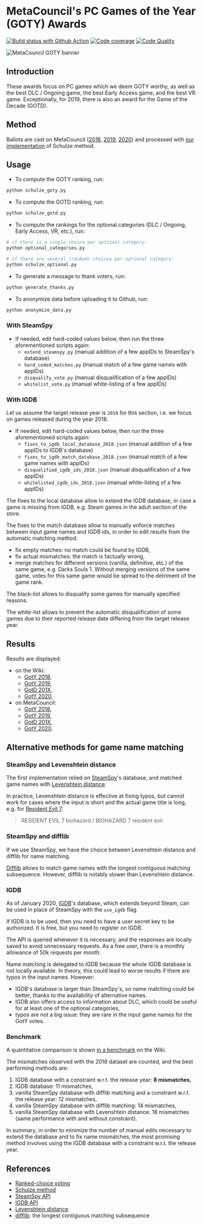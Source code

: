 # MetaCouncil's PC Games of the Year (GOTY) Awards

[![Build status with Github Action][build-image-action]][build-action]
[![Code coverage][codecov-image]][codecov]
[![Code Quality][codacy-image]][codacy]

![MetaCouncil GOTY banner][generic-goty-cover]

## Introduction

These awards focus on PC games which we deem GOTY worthy, as well as the best DLC / Ongoing game, the best Early Access
game, and the best VR game. Exceptionally, for 2019, there is also an award for the Game of the Decade (GOTD).

## Method

Ballots are cast on MetaCouncil ([2018][ballots-2018], [2019][ballots-2019], [2020][ballots-2020])
and processed with [our implementation](https://github.com/woctezuma/steam-era-goty) of Schulze method.

## Usage

-   To compute the GOTY ranking, run:

```bash
python schulze_goty.py
```

-   To compute the GOTD ranking, run:

```bash
python schulze_gotd.py
```

-   To compute the rankings for the optional categories (DLC / Ongoing, Early Access, VR, etc.), run:

```bash
# if there is a single choice per optional category:
python optional_categories.py

# if there are several (ranked) choices per optional category:
python schulze_optional.py
```

-   To generate a message to thank voters, run:

```bash
python generate_thanks.py
```

-   To anonymize data before uploading it to Github, run:

```bash
python anonymize_data.py
```

### With SteamSpy

-   If needed, edit hard-coded values below, then run the three aforementioned scripts again:
    -   `extend_steamspy.py` (manual addition of a few appIDs to SteamSpy's database)
    -   `hard_coded_matches.py` (manual match of a few game names with appIDs)
    -   `disqualify_vote.py` (manual disqualification of a few appIDs)
    -   `whitelist_vote.py` (manual white-listing of a few appIDs)

### With IGDB

Let us assume the target release year is `2018` for this section, i.e. we focus on games released during the year 2018.

-   If needed, edit hard-coded values below, then run the three aforementioned scripts again:
    -   `fixes_to_igdb_local_database_2018.json` (manual addition of a few appIDs to IGDB's database)
    -   `fixes_to_igdb_match_database_2018.json` (manual match of a few game names with appIDs)
    -   `disqualified_igdb_ids_2018.json` (manual disqualification of a few appIDs)
    -   `whitelisted_igdb_ids_2018.json` (manual white-listing of a few appIDs)

The fixes to the local database allow to extend the IGDB database, in case a game is missing from IGDB, e.g. Steam games in the adult section of the store.

The fixes to the match database allow to manually enforce matches between input game names and IGDB ids, in order to
edit results from the automatic matching method:
-   fix empty matches: no match could be found by IGDB,
-   fix actual mismatches: the match is factually wrong,
-   merge matches for different versions (vanilla, definitive, etc.) of the same game, e.g. Darks Souls 1.
Without merging versions of the same game, votes for this same game would be spread to the detriment of the game rank.

The black-list allows to disqualify some games for manually specified reasons.

The white-list allows to prevent the automatic disqualification of some games due to their reported release date differing from the target release year.

## Results

Results are displayed:
-   on the Wiki:
    - [GotY 2018][results-2018-wiki],
    - [GotY 2019][results-2019-wiki],
    - [GotD 201X][results-201X-wiki],
    - [GotY 2020][results-2020-wiki],
-   on MetaCouncil:
    - [GotY 2018][results-2018],
    - [GotY 2019][results-2019],
    - [GotD 201X][results-201X],
    - [GotY 2020][results-2020].

## Alternative methods for game name matching

### SteamSpy and Levenshtein distance

The first implementation relied on [SteamSpy](https://github.com/woctezuma/steamspypi)'s database, and matched game names with [Levenshtein distance](https://github.com/ztane/python-Levenshtein).

In practice, Levenshtein distance is effective at fixing typos, but cannot work for cases where the input is short and the actual game title is long, e.g. for [Resident Evil 7](https://store.steampowered.com/app/418370/):

> RESIDENT EVIL 7 biohazard / BIOHAZARD 7 resident evil

### SteamSpy and difflib

If we use SteamSpy, we have the choice between Levenshtein distance and difflib for name matching.

[Difflib](https://docs.python.org/3/library/difflib.html) allows to match game names with the longest contiguous matching subsequence.
However, difflib is notably slower than Levenshtein distance.

### IGDB

As of January 2020, [IGDB](https://www.igdb.com/api)'s database, which extends beyond Steam, can be used in place of SteamSpy with the `use_igdb` flag.

If IGDB is to be used, then you need to have a user secret key to be authorized.
It is free, but you need to register on IGDB.
 
The API is queried whenever it is necessary, and the responses are locally saved to avoid unnecessary requests.
As a free user, there is a monthly allowance of 50k requests per month.

Name matching is delegated to IGDB because the whole IGDB database is not locally available.
In theory, this could lead to worse results if there are typos in the input names.
However:
-   IGDB's database is larger than SteamSpy's, so name matching could be better, thanks to the availability of alternative names.
-   IGDB also offers access to information about DLC, which could be useful for at least one of the optional categories,
-   typos are not a big issue: they are rare in the input game names for the GotY votes.

### Benchmark

A quantitative comparison is shown [in a benchmark](https://github.com/woctezuma/metacouncil-goty/wiki/Benchmark) on the Wiki.

The mismatches observed with the 2018 dataset are counted, and the best performing methods are:
1.  IGDB database with a constraint w.r.t. the release year: **8 mismatches**,
2.  IGDB database: 11 mismatches,
3.  vanilla SteamSpy database with difflib matching and a constraint w.r.t. the release year: 12 mismatches,
4.  vanilla SteamSpy database with difflib matching: 14 mismatches,
5.  vanilla SteamSpy database with Levenshtein distance: 18 mismatches (same performance with and without constraint). 

In summary, in order to minimize the number of manual edits necessary to extend the database and to fix name mismatches,
the most promising method involves using the IGDB database with a constraint w.r.t. the release year.

## References

-   [Ranked-choice voting](https://en.wikipedia.org/wiki/Ranked_voting)
-   [Schulze method](https://en.wikipedia.org/wiki/Schulze_method)
-   [SteamSpy API](https://github.com/woctezuma/steamspypi)
-   [IGDB API](https://www.igdb.com/api)
-   [Levenshtein distance](https://github.com/ztane/python-Levenshtein)
-   [difflib](https://docs.python.org/3/library/difflib.html): the longest contiguous matching subsequence

<!-- Definitions -->

[build]: <https://travis-ci.org/woctezuma/metacouncil-goty>
[build-image]: <https://travis-ci.org/woctezuma/metacouncil-goty.svg?branch=master>

[build-action]: <https://github.com/woctezuma/metacouncil-goty/actions>
[build-image-action]: <https://github.com/woctezuma/metacouncil-goty/workflows/Python application/badge.svg?branch=master>

[pyup]: <https://pyup.io/repos/github/woctezuma/metacouncil-goty/>
[dependency-image]: <https://pyup.io/repos/github/woctezuma/metacouncil-goty/shield.svg>
[python3-image]: <https://pyup.io/repos/github/woctezuma/metacouncil-goty/python-3-shield.svg>

[codecov]: <https://codecov.io/gh/woctezuma/metacouncil-goty>
[codecov-image]: <https://codecov.io/gh/woctezuma/metacouncil-goty/branch/master/graph/badge.svg>

[codacy]: <https://www.codacy.com/app/woctezuma/metacouncil-goty>
[codacy-image]: <https://api.codacy.com/project/badge/Grade/d072d73231a24a5b91bc72c59737ca7d> 

[generic-goty-cover]: <https://raw.githubusercontent.com/wiki/woctezuma/metacouncil-goty/metacouncil-goty-banner.jpg>

[ballots-2018]: <https://metacouncil.com/threads/metacouncils-pc-games-of-the-year-awards-2018.473/>
[ballots-2019]: <https://metacouncil.com/threads/metacouncils-pc-games-of-the-year-awards-2019.1729/>
[ballots-2020]: <https://metacouncil.com/threads/metacouncils-pc-games-of-the-year-awards-2020.2259/>

[results-2018]: <https://metacouncil.com/threads/metacouncils-pc-games-of-the-year-awards-2018-results.525/>
[results-2019]: <https://metacouncil.com/threads/metacouncils-pc-games-of-the-year-awards-2019-results.1766/>
[results-201X]: <https://metacouncil.com/threads/metacouncils-pc-games-of-the-decade-awards-2010-2019-results.1771/>
[results-2020]: <https://metacouncil.com/threads/metacouncils-pc-games-of-the-year-awards-2020-results.2280/>

[results-2018-wiki]: <https://github.com/woctezuma/metacouncil-goty/wiki/Games_of_the_Year_2018>
[results-2019-wiki]: <https://github.com/woctezuma/metacouncil-goty/wiki/Games_of_the_Year_2019>
[results-201X-wiki]: <https://github.com/woctezuma/metacouncil-goty/wiki/Games_of_the_Decade_201X>
[results-2020-wiki]: <https://github.com/woctezuma/metacouncil-goty/wiki/Games_of_the_Year_2020>
